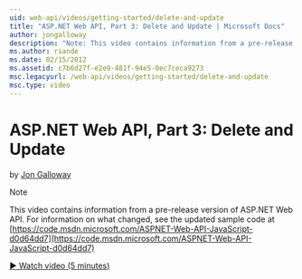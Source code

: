 ```yaml
---
uid: web-api/videos/getting-started/delete-and-update
title: "ASP.NET Web API, Part 3: Delete and Update | Microsoft Docs"
author: jongalloway
description: "Note: This video contains information from a pre-release version of ASP.NET Web API"
ms.author: riande
ms.date: 02/15/2012
ms.assetid: c7b6d27f-e2e9-481f-94e5-0ec7ceca9273
msc.legacyurl: /web-api/videos/getting-started/delete-and-update
msc.type: video
---
```

ASP.NET Web API, Part 3: Delete and Update
====================
by [Jon Galloway](https://github.com/jongalloway)

> [!NOTE]
> This video contains information from a pre-release version of ASP.NET Web API. For information on what changed, see the updated sample code at [https://code.msdn.microsoft.com/ASPNET-Web-API-JavaScript-d0d64dd7](https://code.msdn.microsoft.com/ASPNET-Web-API-JavaScript-d0d64dd7)

[&#9654; Watch video (5 minutes)](https://channel9.msdn.com/Blogs/ASP-NET-Site-Videos/delete-and-update)
